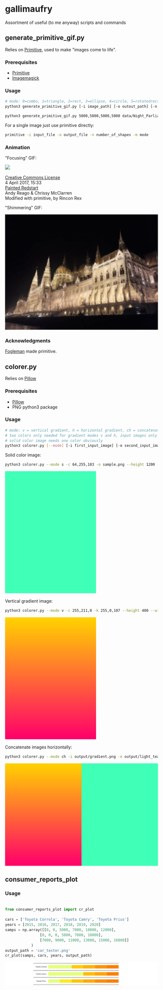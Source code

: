 # gallimaufry

Assortment of useful (to me anyway) scripts and commands


## generate_primitive_gif.py

Relies on [Primitive](https://github.com/fogleman/primitive), used to make "images come to life".

### Prerequisites

- [Primitive](https://github.com/fogleman/primitive)
- [Imagemagick](https://imagemagick.org/index.php)

### Usage

```bash
# mode: 0=combo, 1=triangle, 2=rect, 3=ellipse, 4=circle, 5=rotatedrect, 6=beziers, 7=rotatedellipse, 8=polygon
python3 generate_primitive_gif.py [-i image_path] [-o outout_path] [-n number_of_shapes] [-m mode]
```

```bash
python3 generate_primitive_gif.py 5000,5000,5000,5000 data/Night_Parliament.jpg output/Parliament.gif
```

For a single image just use primitive directly:

```bash
primitive -i input_file -o output_file -n number_of_shapes -m mode
```

### Animation

"Focusing" GIF:

![](output/redstart.gif)

[Creative Commons License](https://creativecommons.org/licenses/by/2.0/deed.en) </br>
4 April 2017, 15:33 </br>
[Painted Redstart](https://commons.wikimedia.org/wiki/File:Painted_Redstart_(33899681692).jpg) </br>
Andy Reago & Chrissy McClarren </br>
Modified with primitive, by Rincon Rex </br>

"Shimmering" GIF:

![](output/Night_Time_Parliament.gif)

### Acknowledgments

[Fogleman](https://github.com/fogleman/) made primitive.



## colorer.py

Relies on [Pillow](https://github.com/fogleman/primitive)

### Prerequisites

- [Pillow](https://github.com/fogleman/primitive)
- PNG python3 package

### Usage

```bash
# mode: v = vertical gradient, h = horizontal gradient, ch = concatenate horizontally, cv = concatenate vertically, s = solid color, r = rainbow gradient
# two colors only needed for gradient modes v and h, input images only needed for concatenation modes ch and cv
# solid color image needs one color obviously
python3 colorer.py [--mode] [-i first_input_image] [-e second_input_image] [-o output_image] [--height] [--width] [-c first_color] [-k second_color]
```

Solid color image:

```bash
python3 colorer.py --mode s -c 64,255,183 -o sample.png --height 1200 --width 300
```

![](output/light_teal.png)

Vertical gradient image:

```bash
python3 colorer.py --mode v -c 255,211,0 -k 255,0,107 --height 400 --width 300 -o output/gradient.png
```

![](output/gradient.png)

Concatenate images horizontally:

```bash
python3 colorer.py --mode ch -i output/gradient.png -e output/light_teal.png -o output/concatenated.png --height 400 --width 300
```

![](output/concatenated.png)

## consumer_reports_plot

### Usage

```python

from consumer_reports_plot import cr_plot

cars = ['Toyota Corrola', 'Toyota Camry', 'Toyota Prius']
years = [2015, 2016, 2017, 2018, 2019, 2020]
samps = np.array([[0, 0, 5000, 7000, 10000, 12000],
                [0, 0, 0, 5000, 7000, 10000],
                [7000, 9000, 11000, 13000, 15000, 16000]]
            )
output_path = 'car_tester.png'
cr_plot(samps, cars, years, output_path)
```

![](output/car_tester.png)